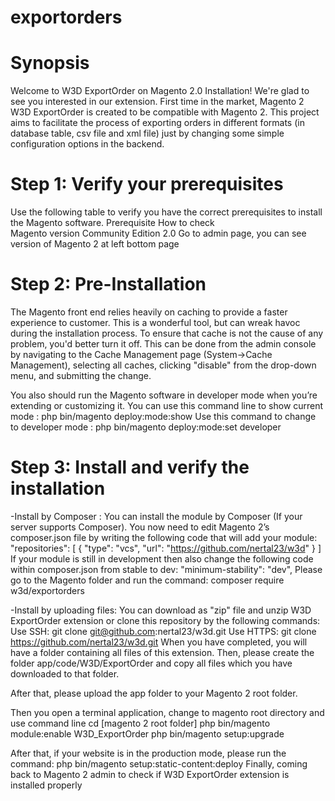 # exportorders

# Synopsis
Welcome to W3D ExportOrder on Magento 2.0 Installation! We're glad to see you interested in our extension. 
First time in the market, Magento 2 W3D ExportOrder is created to be compatible with Magento 2.
This project aims to facilitate the process of exporting orders in different formats (in database table, csv file and xml file) just by changing some simple configuration options in the backend.


# Step 1: Verify your prerequisites
Use the following table to verify you have the correct prerequisites to install the Magento software.
Prerequisite                              How to check                             
Magento version Community Edition 2.0     Go to admin page, you can see version of Magento 2 at left bottom page


# Step 2: Pre-Installation
The Magento front end relies heavily on caching to provide a faster experience to customer. This is a wonderful tool, but can wreak havoc during the installation process. To ensure that cache is not the cause of any problem, you'd better turn it off. This can be done from the admin console by navigating to the Cache Management page (System->Cache Management), selecting all caches, clicking "disable" from the drop-down menu, and submitting the change.

You also should run the Magento software in developer mode when you’re extending or customizing it. You can use this command line to show current mode :
php bin/magento deploy:mode:show
Use this command to change to developer mode :
php bin/magento deploy:mode:set developer


# Step 3: Install and verify the installation
-Install by Composer : You can install the module by Composer (If your server supports Composer). 
You now need to edit Magento 2’s composer.json file by writing the following code that will add your module:
"repositories": [
   {
     "type": "vcs",
     "url": "https://github.com/nertal23/w3d"
   }
 ]
If your module is still in development then also change the following code within composer.json from stable to dev:
"minimum-stability": "dev",
Please go to the Magento folder and run the command:
composer require w3d/exportorders

-Install by uploading files:
You can download as "zip" file and unzip W3D ExportOrder extension or clone this repository by the following commands:
Use SSH: git clone git@github.com:nertal23/w3d.git
Use HTTPS: git clone https://github.com/nertal23/w3d.git
When you have completed, you will have a folder containing all files of this extension. Then, please create the folder app/code/W3D/ExportOrder and copy all files which you have downloaded to that folder.

After that, please upload the app folder to your Magento 2 root folder.

Then you open a terminal application, change to magento root directory and use command line 
cd [magento 2 root folder]
php bin/magento module:enable W3D_ExportOrder
php bin/magento setup:upgrade

After that, if your website is in the production mode, please run the command:
php bin/magento setup:static-content:deploy
Finally, coming back to Magento 2 admin to check if W3D ExportOrder extension is installed properly






